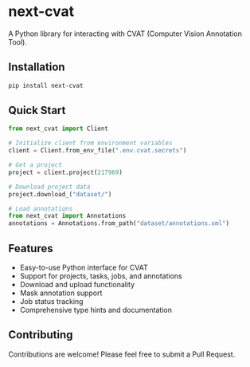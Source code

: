 # next-cvat

A Python library for interacting with CVAT (Computer Vision Annotation Tool).

## Installation

```bash
pip install next-cvat
```

## Quick Start

```python
from next_cvat import Client

# Initialize client from environment variables
client = Client.from_env_file(".env.cvat.secrets")

# Get a project
project = client.project(217969)

# Download project data
project.download_("dataset/")

# Load annotations
from next_cvat import Annotations
annotations = Annotations.from_path("dataset/annotations.xml")
```

## Features

- Easy-to-use Python interface for CVAT
- Support for projects, tasks, jobs, and annotations
- Download and upload functionality
- Mask annotation support
- Job status tracking
- Comprehensive type hints and documentation

## Contributing

Contributions are welcome! Please feel free to submit a Pull Request.
